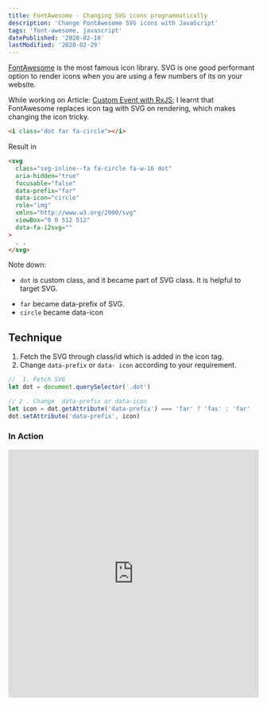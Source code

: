 ```yaml
---
title: FontAwesome - Changing SVG icons programmatically
description: 'Change FontAwesome SVG icons with JavaScript'
tags: 'font-awesome, javascript'
datePublished: '2020-02-10'
lastModified: '2020-02-29'
---
```


[FontAwesome](https://fontawesome.com/) is the most famous icon library. SVG is one good performant option to render icons when you are using a few numbers of its on your website.

While working on Article: [Custom Event with RxJS](https://themightyprogrammer.dev/article/custom-event-js); I learnt that FontAwesome replaces icon tag with SVG on rendering, which makes changing the icon tricky.

```html
<i class="dot far fa-circle"></i>
```

Result in

```html
<svg
  class="svg-inline--fa fa-circle fa-w-16 dot"
  aria-hidden="true"
  focusable="false"
  data-prefix="far"
  data-icon="circle"
  role="img"
  xmlns="http://www.w3.org/2000/svg"
  viewBox="0 0 512 512"
  data-fa-i2svg=""
>
  . .
</svg>
```

Note down:

- `dot` is custom class, and it became part of SVG class.
  It is helpful to target SVG.

* `far` became data-prefix of SVG.
* `circle` became data-icon

## Technique

1. Fetch the SVG through class/id which is added in the icon tag.
2. Change `data-prefix` or `data- icon` according to your requirement.

```javascript
//	1. Fetch SVG
let dot = document.querySelector('.dot')

// 2 . Change  data-prefix or data-icon
let icon = dot.getAttribute('data-prefix') === 'far' ? 'fas' : 'far'
dot.setAttribute('data-prefix', icon)
```

### In Action

<iframe
     src="https://codesandbox.io/embed/eager-gates-dp26m?fontsize=14&hidenavigation=1&theme=dark&view=preview"
     style="width:100%; height:500px; border:0; border-radius: 4px; overflow:hidden;"
     title="eager-gates-dp26m"
     allow="geolocation; microphone; camera; midi; vr; accelerometer; gyroscope; payment; ambient-light-sensor; encrypted-media; usb"
     sandbox="allow-modals allow-forms allow-popups allow-scripts allow-same-origin"
></iframe>
